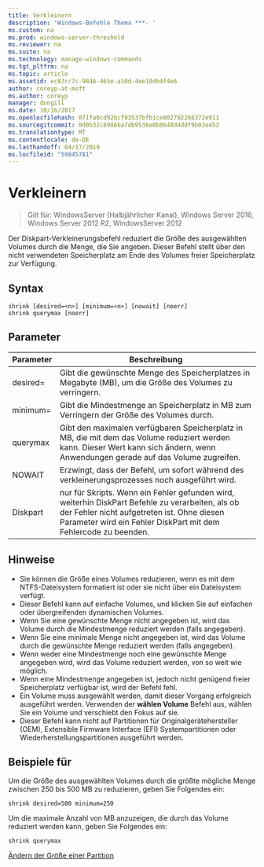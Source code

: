 ```yaml
---
title: Verkleinern
description: 'Windows-Befehle Thema ***- '
ms.custom: na
ms.prod: windows-server-threshold
ms.reviewer: na
ms.suite: na
ms.technology: manage-windows-commands
ms.tgt_pltfrm: na
ms.topic: article
ms.assetid: ec87cc7c-9846-465e-a10d-4ee10db4f4e6
author: coreyp-at-msft
ms.author: coreyp
manager: dongill
ms.date: 10/16/2017
ms.openlocfilehash: 071fa0cd92bcf93537bfb1ce602792266372e911
ms.sourcegitcommit: 0d0b32c8986ba7db9536e0b8648d4ddf9b03e452
ms.translationtype: MT
ms.contentlocale: de-DE
ms.lasthandoff: 04/17/2019
ms.locfileid: "59845781"
---
```

# <a name="shrink"></a>Verkleinern

>Gilt für: WindowsServer (Halbjährlicher Kanal), Windows Server 2016, Windows Server 2012 R2, WindowsServer 2012

Der Diskpart-Verkleinerungsbefehl reduziert die Größe des ausgewählten Volumes durch die Menge, die Sie angeben. Dieser Befehl stellt über den nicht verwendeten Speicherplatz am Ende des Volumes freier Speicherplatz zur Verfügung.

## <a name="syntax"></a>Syntax
```
shrink [desired=<n>] [minimum=<n>] [nowait] [noerr]
shrink querymax [noerr]
```
## <a name="parameters"></a>Parameter
|Parameter|Beschreibung|
|-------|--------|
|desired=<n>|Gibt die gewünschte Menge des Speicherplatzes in Megabyte (MB), um die Größe des Volumes zu verringern.|
|minimum=<n>|Gibt die Mindestmenge an Speicherplatz in MB zum Verringern der Größe des Volumes durch.|
|querymax|Gibt den maximalen verfügbaren Speicherplatz in MB, die mit dem das Volume reduziert werden kann. Dieser Wert kann sich ändern, wenn Anwendungen gerade auf das Volume zugreifen.|
|NOWAIT|Erzwingt, dass der Befehl, um sofort während des verkleinerungsprozesses noch ausgeführt wird.|
|Diskpart|nur für Skripts. Wenn ein Fehler gefunden wird, weiterhin DiskPart Befehle zu verarbeiten, als ob der Fehler nicht aufgetreten ist. Ohne diesen Parameter wird ein Fehler DiskPart mit dem Fehlercode zu beenden.|
## <a name="remarks"></a>Hinweise
-   Sie können die Größe eines Volumes reduzieren, wenn es mit dem NTFS-Dateisystem formatiert ist oder sie nicht über ein Dateisystem verfügt.
-   Dieser Befehl kann auf einfache Volumes, und klicken Sie auf einfachen oder übergreifenden dynamischen Volumes.
-   Wenn Sie eine gewünschte Menge nicht angegeben ist, wird das Volume durch die Mindestmenge reduziert werden (falls angegeben).
-   Wenn Sie eine minimale Menge nicht angegeben ist, wird das Volume durch die gewünschte Menge reduziert werden (falls angegeben).
-   Wenn weder eine Mindestmenge noch eine gewünschte Menge angegeben wird, wird das Volume reduziert werden, von so weit wie möglich.
-   Wenn eine Mindestmenge angegeben ist, jedoch nicht genügend freier Speicherplatz verfügbar ist, wird der Befehl fehl.
-   Ein Volume muss ausgewählt werden, damit dieser Vorgang erfolgreich ausgeführt werden. Verwenden der **wählen Volume** Befehl aus, wählen Sie ein Volume und verschiebt den Fokus auf sie.
-   Dieser Befehl kann nicht auf Partitionen für Originalgerätehersteller (OEM), Extensible Firmware Interface (EFI) Systempartitionen oder Wiederherstellungspartitionen ausgeführt werden.
## <a name="BKMK_examples"></a>Beispiele für
Um die Größe des ausgewählten Volumes durch die größte mögliche Menge zwischen 250 bis 500 MB zu reduzieren, geben Sie Folgendes ein:
```
shrink desired=500 minimum=250
```
Um die maximale Anzahl von MB anzuzeigen, die durch das Volume reduziert werden kann, geben Sie Folgendes ein:
```
shrink querymax
```

[Ändern der Größe einer Partition](https://technet.microsoft.com/library/hh848680.aspx)
